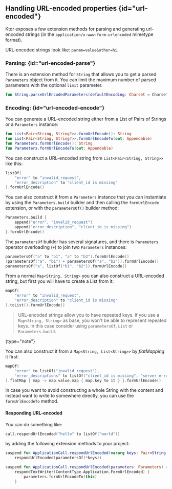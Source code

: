 [//]: # (title: Utilities)

<include src="lib.md" include-id="outdated_warning"/>

## Handling URL-encoded properties {id="url-encoded"}

Ktor exposes a few extension methods for parsing and generating url-encoded strings (in the `application/x-www-form-urlencoded` mimetype format).

URL-encoded strings look like: `param=value&other=hi`.

### Parsing: {id="url-encoded-parse"}

There is an extension method for `String` that allows you to get a parsed `Parameters` object from it. You can limit the maximum number of parsed parameters with the optional `limit` parameter.

```kotlin
fun String.parseUrlEncodedParameters(defaultEncoding: Charset = Charsets.UTF_8, limit: Int = 1000): Parameters
```

### Encoding: {id="url-encoded-encode"}

You can generate a URL-encoded string either from a List of Pairs of Strings or a `Parameters` instance: 

```kotlin
fun List<Pair<String, String?>>.formUrlEncode(): String
fun List<Pair<String, String?>>.formUrlEncodeTo(out: Appendable)
fun Parameters.formUrlEncode(): String
fun Parameters.formUrlEncodeTo(out: Appendable)
```

You can construct a URL-encoded string from `List<Pair<String, String>>` like this:

```kotlin
listOf(
	"error" to "invalid_request",
	"error_description" to "client_id is missing"
).formUrlEncode()
```

You can also construct it from a `Parameters` instance that you can instantiate by using the `Parameters.build` builder and then calling the `formUrlEncode` extension, or with the `parametersOf()` builder method:

```kotlin
Parameters.build {
	append("error", "invalid_request")
	append("error_description", "client_id is missing")
}.formUrlEncode()
```

The `parametersOf` builder has several signatures, and there is `Parameters` operator overloading (`+`) to join two `Parameters` instances:

```kotlin
parametersOf("a" to "b1", "a" to "b2").formUrlEncode()
(parametersOf("a", "b1") + parametersOf("a", "b2")).formUrlEncode()
parametersOf("a", listOf("b1", "b2")).formUrlEncode()
```

From a normal `Map<String, String>` you can also construct a URL-encoded string, but first you will have to create a List from it:

```kotlin
mapOf(
	"error" to "invalid_request",
	"error_description" to "client_id is missing"
).toList().formUrlEncode()
```

>URL-encoded strings allow you to have repeated keys. If you use a `Map<String, String>` as base, you won't be able to represent repeated keys.
>In this case consider using `parametersOf`, `List` or `Parameters.build`.
>
{type="note"}

You can also construct it from a `Map<String, List<String>>` by *flatMapping* it first:

```kotlin
mapOf(
    "error" to listOf("invalid_request"),
    "error_descriptions" to listOf("client_id is missing", "server error")
).flatMap { map -> map.value.map { map.key to it } }.formUrlEncode()
```

In case you want to avoid constructing a whole String with the content and instead want to write to somewhere directly, you can use the `formUrlEncodeTo` method.

#### Responding URL-encoded

You can do something like:

```kotlin
call.respondUrlEncoded("hello" to listOf("world"))
```

by adding the following extension methods to your project:

```kotlin
suspend fun ApplicationCall.respondUrlEncoded(vararg keys: Pair<String, List<String>>) =
    respondUrlEncoded(parametersOf(*keys))

suspend fun ApplicationCall.respondUrlEncoded(parameters: Parameters) =
    respondTextWriter(ContentType.Application.FormUrlEncoded) {
        parameters.formUrlEncodeTo(this)
    }
```